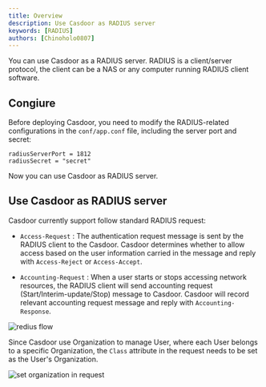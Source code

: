 ```yaml
---
title: Overview
description: Use Casdoor as RADIUS server
keywords: [RADIUS]
authors: [Chinoholo0807]
---
```


You can use Casdoor as a RADIUS server. RADIUS is a client/server protocol, the client can be a NAS or any computer running RADIUS client software.

## Congiure

Before deploying Casdoor, you need to modify the RADIUS-related configurations in the `conf/app.conf` file, including the server port and secret:

```
radiusServerPort = 1812
radiusSecret = "secret"
```

Now you can use Casdoor as RADIUS server.

## Use Casdoor as RADIUS server

Casdoor currently support follow standard RADIUS request:

- `Access-Request` : The authentication request message is sent by the RADIUS client to the Casdoor. Casdoor determines whether to allow access based on the user information carried in the message and reply with `Access-Reject` or `Access-Accept`.

- `Accounting-Request` : When a user starts or stops accessing network resources, the RADIUS client will send accounting request (Start/Interim-update/Stop) message to Casdoor. Casdoor will record relevant accounting request message and reply with `Accounting-Response`.

![redius flow](/img/radius/radius_flow.png)

Since Casdoor use Organization to manage User, where each User belongs to a specific Organization, the `Class` attribute in the request needs to be set as the User's Organization.

![set organization in request](/img/radius/set_org_in_request.png)
